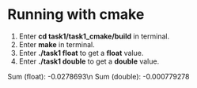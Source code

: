 # Running with cmake

1. Enter **cd task1/task1_cmake/build** in terminal.
2. Enter **make** in terminal.
3. Enter **./task1 float** to get a **float** value.
4. Enter **./task1 double** to get a **double** value.

Sum (float): -0.0278693\n
Sum (double): -0.000779278
